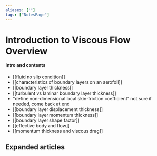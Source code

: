 ```yaml
---
aliases: [""]
tags: ["NotesPage"]
---
```


# Introduction to Viscous Flow Overview

#### Intro and contents 
- [[fluid no slip condition]]
- [[characteristics of boundary layers on an aerofoil]]
- [[boundary layer thickness]]
- [[turbulent vs laminar boundary layer thickness]]
- "define non-dimensional local skin-friction coefficient" not sure if needed, come back at end
- [[boundary layer displacement thickness]]
- [[boundary layer momentum thickness]]
- [[boundary layer shape factor]]
- [[effective body and flow]]
- [[momentum thickness and viscous drag]]



## Expanded articles
